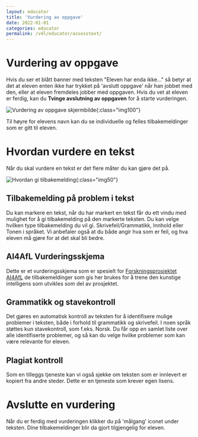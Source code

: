 ```yaml
---
layout: educator
title: 'Vurdering av oppgave'
date: 2022-01-01
categories: educator
permalink: /v4l/educator/assesstext/
---
```


# Vurdering av oppgave

Hvis du ser et blått banner med teksten "Eleven har enda ikke..." så betyr at det at eleven enten ikke har trykket på 'avslutt oppgave' når han jobbet med den, eller at eleven fremdeles jobber med oppgaven. Hvis du vet at eleven er ferdig, kan du **Tvinge avslutning av oppgaven** for å starte vurderingen.

![Vurdering av oppgave skjermbilde](https://help.v4l.no/assets/img/educator/educator-assesses.png){:class="img100"}


Til høyre for elevens navn kan du se individuelle og felles tilbakemeldinger som er gitt til eleven.
# Hvordan vurdere en tekst

Når du skal vurdere en tekst er det flere måter du kan gjøre det på.


![Hvordan gi tilbakemelding](https://help.v4l.no/assets/img/educator/educator-assesses-options.png){:class="img50"}

## Tilbakemelding på problem i tekst
Du kan markere en tekst, når du har markert en tekst får du ett vindu med mulighet for å gi tilbakemelding på den markerte teksten. Du kan velge hvilken type tilbakemelding du vil gi. Skrivefeil/Grammatikk, Innhold eller Tonen i språket.
Vi anbefaler også at du både angir hva som er feil, og hva eleven må gjøre for at det skal bli bedre.

## AI4AfL Vurderingsskjema
Dette er et vurderingsskjema som er spesielt for [Forskningsprosjektet AI4AfL](https://www.ai4afl.no/) de tilbakemeldinger som gis her brukes for å trene den kunstige intelligens som utvikles som del av prosjektet.

## Grammatikk og stavekontroll
Det gjøres en automatisk kontroll av teksten for å identifisere mulige problemer i teksten, både i forhold til grammatikk og skrivefeil. I noen språk støttes kun stavekontroll, som f.eks. Norsk.
Du får opp en samlet liste over alle identifiserte problemer, og så kan du velge hvilke problemer som kan være relevante for eleven.

## Plagiat kontroll
Som en tilleggs tjeneste kan vi også sjekke om teksten som er innlevert er kopiert fra andre steder. Dette er en tjeneste som krever egen lisens.

# Avslutte en vurdering

Når du er ferdig med vurderingen klikker du på 'målgang' iconet under teksten. Dine tilbakemeldinger blir da gjort tilgjengelig for eleven.